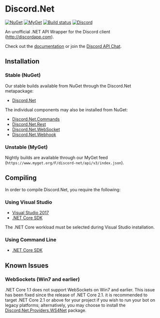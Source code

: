 # Discord.Net
[![NuGet](https://img.shields.io/nuget/vpre/Discord.Net.svg?maxAge=2592000?style=plastic)](https://www.nuget.org/packages/Discord.Net)
[![MyGet](https://img.shields.io/myget/discord-net/vpre/Discord.Net.svg)](https://www.myget.org/feed/Packages/discord-net) 
[![Build status](https://ci.appveyor.com/api/projects/status/5sb7n8a09w9clute/branch/dev?svg=true)](https://ci.appveyor.com/project/RogueException/discord-net/branch/dev)
[![Discord](https://discordapp.com/api/guilds/81384788765712384/widget.png)](https://discord.gg/jkrBmQR)

An unofficial .NET API Wrapper for the Discord client (http://discordapp.com).

Check out the [documentation](https://discord.foxbot.me/docs/) or join the [Discord API Chat](https://discord.gg/jkrBmQR).

## Installation 
### Stable (NuGet)
Our stable builds available from NuGet through the Discord.Net metapackage:
- [Discord.Net](https://www.nuget.org/packages/Discord.Net/)

The individual components may also be installed from NuGet:
- [Discord.Net.Commands](https://www.nuget.org/packages/Discord.Net.Commands/)
- [Discord.Net.Rest](https://www.nuget.org/packages/Discord.Net.Rest/)
- [Discord.Net.WebSocket](https://www.nuget.org/packages/Discord.Net.WebSocket/)
- [Discord.Net.Webhook](https://www.nuget.org/packages/Discord.Net.Webhook/)

### Unstable (MyGet)
Nightly builds are available through our MyGet feed (`https://www.myget.org/F/discord-net/api/v3/index.json`).

## Compiling
In order to compile Discord.Net, you require the following:

### Using Visual Studio
- [Visual Studio 2017](https://www.microsoft.com/net/core#windowsvs2017)
- [.NET Core SDK](https://www.microsoft.com/net/download/core)

The .NET Core workload must be selected during Visual Studio installation.

### Using Command Line
- [.NET Core SDK](https://www.microsoft.com/net/download/core)

## Known Issues

### WebSockets (Win7 and earlier)
.NET Core 1.1 does not support WebSockets on Win7 and earlier. This issue has been fixed since the release of .NET Core 2.1. it is recommended to target .NET Core 2.1 or above for your project if you wish to run your bot on legacy platforms; alternatively, you may choose to install the [Discord.Net.Providers.WS4Net](https://www.nuget.org/packages/Discord.Net.Providers.WS4Net/) package.